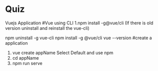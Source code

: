 # Quiz
 Vuejs Application
#Vue using CLI
1.npm install -g@vue/cli (If there is old version uninstall and reinstall the vue-cli)

npm uninstall -g vue-cli
npm install -g @vue/cli
vue --version
#create a application
1. vue create appName
Select Default and use npm
2. cd appName
3. npm run serve
